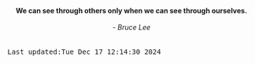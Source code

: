 
<div align="center"><b><span>We can see through others only when we can see through ourselves.</span></b><br><br><i> - Bruce Lee</i></div>
<br><br><kbd>Last updated:Tue Dec 17 12:14:30 2024</kbd>